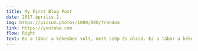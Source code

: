 ```yaml
---
title: My First Blog Post
date: 2017.április.2.
img: https://picsum.photos/1000/800/?random
link: https://youtube.com
flow: Right
text: Ez a tábor a kékesben volt, mert szép és olcsó. Ez a tábor a kékesben volt, mert szép és olcsó. Ez a tábor a kékesben volt, mert szép és olcsó. Ez a tábor a kékesben volt, mert szép és olcsó.
---
```

